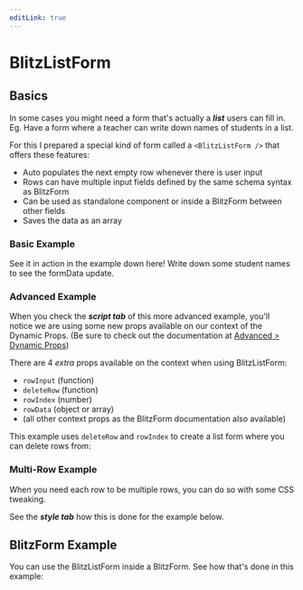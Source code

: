 ```yaml
---
editLink: true
---
```


# BlitzListForm

## Basics

In some cases you might need a form that's actually a _**list**_ users can fill in. Eg. Have a form where a teacher can write down names of students in a list.

For this I prepared a special kind of form called a `<BlitzListForm />` that offers these features:

- Auto populates the next empty row whenever there is user input
- Rows can have multiple input fields defined by the same schema syntax as BlitzForm
- Can be used as standalone component or inside a BlitzForm between other fields
- Saves the data as an array

### Basic Example

See it in action in the example down here! Write down some student names to see the formData update.

<CodeBlockComponent filename="blitz-list-form/Basics - Basic Example" />

### Advanced Example

When you check the _**script tab**_ of this more advanced example, you'll notice we are using some new props available on our context of the Dynamic Props. (Be sure to check out the documentation at [Advanced > Dynamic Props](/advanced/#dynamic-props))

There are 4 _extra_ props available on the context when using BlitzListForm:
- `rowInput` (function)
- `deleteRow` (function)
- `rowIndex` (number)
- `rowData` (object or array)
- (all other context props as the BlitzForm documentation also available)

This example uses `deleteRow` and `rowIndex` to create a list form where you can delete rows from:

<CodeBlockComponent filename="blitz-list-form/Basics - Advanced Example" />

### Multi-Row Example

When you need each row to be multiple rows, you can do so with some CSS tweaking.

See the _**style tab**_ how this is done for the example below.

<CodeBlockComponent filename="blitz-list-form/Basics - Multi-Row Example" />

## BlitzForm Example

You can use the BlitzListForm inside a BlitzForm. See how that's done in this example:

<CodeBlockComponent filename="blitz-list-form/BlitzForm Example" />
